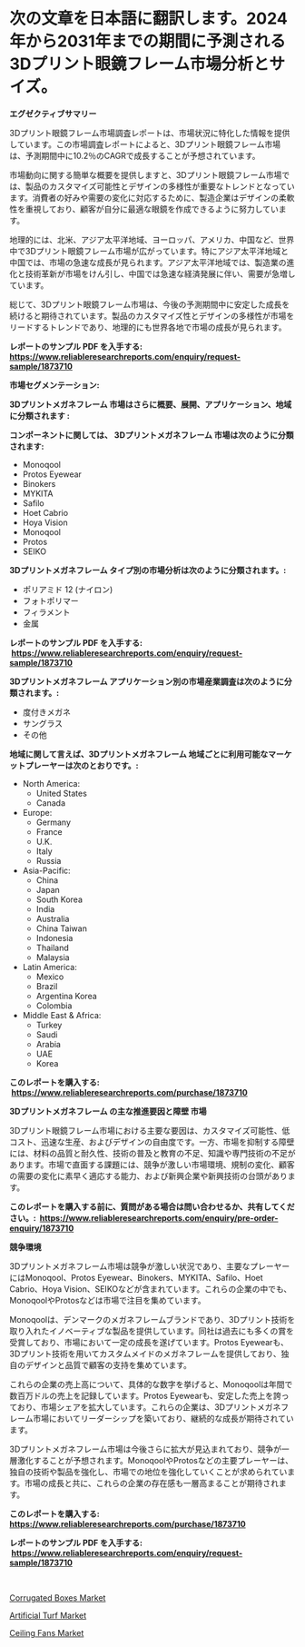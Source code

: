 <p><h1>次の文章を日本語に翻訳します。2024年から2031年までの期間に予測される3Dプリント眼鏡フレーム市場分析とサイズ。</h1></p><p><strong>エグゼクティブサマリー</strong></p>
<p><p>3Dプリント眼鏡フレーム市場調査レポートは、市場状況に特化した情報を提供しています。この市場調査レポートによると、3Dプリント眼鏡フレーム市場は、予測期間中に10.2％のCAGRで成長することが予想されています。</p><p>市場動向に関する簡単な概要を提供しますと、3Dプリント眼鏡フレーム市場では、製品のカスタマイズ可能性とデザインの多様性が重要なトレンドとなっています。消費者の好みや需要の変化に対応するために、製造企業はデザインの柔軟性を重視しており、顧客が自分に最適な眼鏡を作成できるように努力しています。</p><p>地理的には、北米、アジア太平洋地域、ヨーロッパ、アメリカ、中国など、世界中で3Dプリント眼鏡フレーム市場が広がっています。特にアジア太平洋地域と中国では、市場の急速な成長が見られます。アジア太平洋地域では、製造業の進化と技術革新が市場をけん引し、中国では急速な経済発展に伴い、需要が急増しています。</p><p>総じて、3Dプリント眼鏡フレーム市場は、今後の予測期間中に安定した成長を続けると期待されています。製品のカスタマイズ性とデザインの多様性が市場をリードするトレンドであり、地理的にも世界各地で市場の成長が見られます。</p></p>
<p><strong>レポートのサンプル PDF を入手する: <a href="https://www.reliableresearchreports.com/enquiry/request-sample/1873710">https://www.reliableresearchreports.com/enquiry/request-sample/1873710</a></strong></p>
<p><strong>市場セグメンテーション:</strong></p>
<p><strong> 3Dプリントメガネフレーム 市場はさらに概要、展開、アプリケーション、地域に分類されます :</strong></p>
<p><strong>コンポーネントに関しては、 3Dプリントメガネフレーム 市場は次のように分類されます: &nbsp;</strong></p>
<p><ul><li>Monoqool</li><li>Protos Eyewear</li><li>Binokers</li><li>MYKITA</li><li>Safilo</li><li>Hoet Cabrio</li><li>Hoya Vision</li><li>Monoqool</li><li>Protos</li><li>SEIKO</li></ul></p>
<p><strong> 3Dプリントメガネフレーム タイプ別の市場分析は次のように分類されます。:</strong></p>
<p><ul><li>ポリアミド 12 (ナイロン)</li><li>フォトポリマー</li><li>フィラメント</li><li>金属</li></ul></p>
<p><strong>レポートのサンプル PDF を入手する: &nbsp;<a href="https://www.reliableresearchreports.com/enquiry/request-sample/1873710">https://www.reliableresearchreports.com/enquiry/request-sample/1873710</a></strong></p>
<p><strong> 3Dプリントメガネフレーム アプリケーション別の市場産業調査は次のように分類されます。:</strong></p>
<p><ul><li>度付きメガネ</li><li>サングラス</li><li>その他</li></ul></p>
<p><strong>地域に関して言えば、3Dプリントメガネフレーム 地域ごとに利用可能なマーケットプレーヤーは次のとおりです。:</strong></p>
<p><ul>
    <li>
        North America:
        <ul>
            <li>United States</li>
            <li>Canada</li>
        </ul>
    </li>
    <li>
        Europe:
        <ul>
            <li>Germany</li>
            <li>France</li>
            <li>U.K.</li>
            <li>Italy</li>
            <li>Russia</li>
        </ul>
    </li>
    <li>
        Asia-Pacific:
        <ul>
            <li>China</li>
            <li>Japan</li>
            <li>South Korea</li>
            <li>India</li>
            <li>Australia</li>
            <li>China Taiwan</li>
            <li>Indonesia</li>
            <li>Thailand</li>
            <li>Malaysia</li>
        </ul>
    </li>
    <li>
        Latin America:
        <ul>
            <li>Mexico</li>
            <li>Brazil</li>
            <li>Argentina Korea</li>
            <li>Colombia</li>
        </ul>
    </li>
    <li>
        Middle East & Africa:
        <ul>
            <li>Turkey</li>
            <li>Saudi</li>
            <li>Arabia</li>
            <li>UAE</li>
            <li>Korea</li>
        </ul>
    </li>
    </ul></p>
<p><strong>このレポートを購入する: &nbsp;<a href="https://www.reliableresearchreports.com/purchase/1873710">https://www.reliableresearchreports.com/purchase/1873710</a></strong></p>
<p><strong>3Dプリントメガネフレーム の主な推進要因と障壁 市場</strong></p>
<p><p>3Dプリント眼鏡フレーム市場における主要な要因は、カスタマイズ可能性、低コスト、迅速な生産、およびデザインの自由度です。一方、市場を抑制する障壁には、材料の品質と耐久性、技術の普及と教育の不足、知識や専門技術の不足があります。市場で直面する課題には、競争が激しい市場環境、規制の変化、顧客の需要の変化に素早く適応する能力、および新興企業や新興技術の台頭があります。</p></p>
<p><strong>このレポートを購入する前に、質問がある場合は問い合わせるか、共有してください。:&nbsp; <a href="https://www.reliableresearchreports.com/enquiry/pre-order-enquiry/1873710">https://www.reliableresearchreports.com/enquiry/pre-order-enquiry/1873710</a></strong></p>
<p><strong>競争環境</strong></p>
<p><p>3Dプリントメガネフレーム市場は競争が激しい状況であり、主要なプレーヤーにはMonoqool、Protos Eyewear、Binokers、MYKITA、Safilo、Hoet Cabrio、Hoya Vision、SEIKOなどが含まれています。これらの企業の中でも、MonoqoolやProtosなどは市場で注目を集めています。</p><p>Monoqoolは、デンマークのメガネフレームブランドであり、3Dプリント技術を取り入れたイノベーティブな製品を提供しています。同社は過去にも多くの賞を受賞しており、市場において一定の成長を遂げています。Protos Eyewearも、3Dプリント技術を用いてカスタムメイドのメガネフレームを提供しており、独自のデザインと品質で顧客の支持を集めています。</p><p>これらの企業の売上高について、具体的な数字を挙げると、Monoqoolは年間で数百万ドルの売上を記録しています。Protos Eyewearも、安定した売上を誇っており、市場シェアを拡大しています。これらの企業は、3Dプリントメガネフレーム市場においてリーダーシップを築いており、継続的な成長が期待されています。</p><p>3Dプリントメガネフレーム市場は今後さらに拡大が見込まれており、競争が一層激化することが予想されます。MonoqoolやProtosなどの主要プレーヤーは、独自の技術や製品を強化し、市場での地位を強化していくことが求められています。市場の成長と共に、これらの企業の存在感も一層高まることが期待されます。</p></p>
<p><strong>このレポートを購入する: &nbsp; <a href="https://www.reliableresearchreports.com/purchase/1873710">https://www.reliableresearchreports.com/purchase/1873710</a></strong></p>
<p><strong>レポートのサンプル PDF を入手する: &nbsp;<a href="https://www.reliableresearchreports.com/enquiry/request-sample/1873710">https://www.reliableresearchreports.com/enquiry/request-sample/1873710</a></strong><strong></strong></p>
<p>&nbsp;</p>
<p><p><a href="https://github.com/kathiaseamanalvaradovlprc2h/Market-Research-Report-List-1/blob/main/corrugated-boxes-market.md">Corrugated Boxes Market</a></p><p><a href="https://github.com/pjcfca/Market-Research-Report-List-1/blob/main/artificial-turf-market.md">Artificial Turf Market</a></p><p><a href="https://github.com/wusalecollins540tpqoz/Market-Research-Report-List-1/blob/main/ceiling-fans-market.md">Ceiling Fans Market</a></p></p>